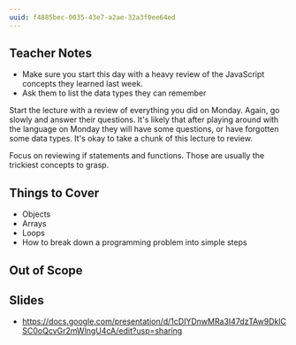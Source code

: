 ```yaml
---
uuid: f4885bec-0035-43e7-a2ae-32a3f0ee64ed
---
```


## Teacher Notes
- Make sure you start this day with a heavy review of the JavaScript concepts they learned last week.
- Ask them to list the data types they can remember

Start the lecture with a review of everything you did on Monday. Again, go slowly and
answer their questions. It's likely that after playing around with the language on
Monday they will have some questions, or have forgotten some data types. It's okay to take a chunk of this lecture to review.

Focus on reviewing if statements and functions. Those are usually the trickiest concepts to grasp.

## Things to Cover

- Objects
- Arrays
- Loops
- How to break down a programming problem into simple steps

## Out of Scope

## Slides
- https://docs.google.com/presentation/d/1cDIYDnwMRa3I47dzTAw9DklCSC0oQcvGr2mWlngU4cA/edit?usp=sharing

